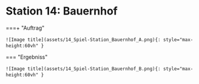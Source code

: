 
# Station 14: Bauernhof


===+ "Auftrag"

    ![Image title](assets/14_Spiel-Station_Bauernhof_A.png){: style="max-height:60vh" }


=== "Ergebniss"

    ![Image title](assets/14_Spiel-Station_Bauernhof_B.png){: style="max-height:60vh" }
